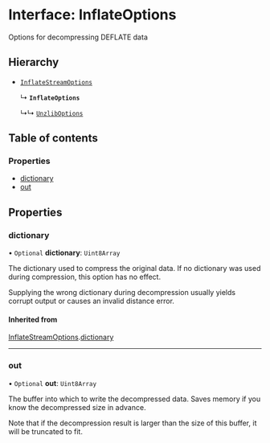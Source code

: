 # Interface: InflateOptions

Options for decompressing DEFLATE data

## Hierarchy

- [`InflateStreamOptions`](InflateStreamOptions.md)

  ↳ **`InflateOptions`**

  ↳↳ [`UnzlibOptions`](UnzlibOptions.md)

## Table of contents

### Properties

- [dictionary](InflateOptions.md#dictionary)
- [out](InflateOptions.md#out)

## Properties

### dictionary

• `Optional` **dictionary**: `Uint8Array`

The dictionary used to compress the original data. If no dictionary was used during compression, this option has no effect.

Supplying the wrong dictionary during decompression usually yields corrupt output or causes an invalid distance error.

#### Inherited from

[InflateStreamOptions](InflateStreamOptions.md).[dictionary](InflateStreamOptions.md#dictionary)

___

### out

• `Optional` **out**: `Uint8Array`

The buffer into which to write the decompressed data. Saves memory if you know the decompressed size in advance.

Note that if the decompression result is larger than the size of this buffer, it will be truncated to fit.
